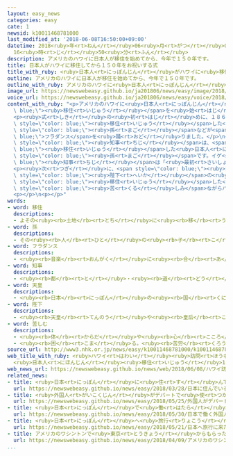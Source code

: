 ```yaml
---
layout: easy_news
categories: easy
cate: 1
newsid: k10011468781000
last_modified_at: '2018-06-08T16:50:00+09:00'
datetime: 2018<ruby>年<rt>ねん</rt></ruby>06<ruby>月<rt>がつ</rt></ruby>08<ruby>日<rt>にち</rt></ruby>
  16<ruby>時<rt>じ</rt></ruby>50<ruby>分<rt>ふん</rt></ruby>
description: アメリカのハワイに日本人が移住を始めてから、今年で１５０年です。
title: 日本人がハワイに移住してから１５０年をお祝いする式
title_with_ruby: <ruby>日本人<rt>にっぽんじん</rt></ruby>がハワイに<ruby>移住<rt>いじゅう</rt></ruby>してから１５０<ruby>年<rt>ねん</rt></ruby>をお<ruby>祝<rt>いわ</rt></ruby>いする<ruby>式<rt>しき</rt></ruby>
outline: アメリカのハワイに日本人が移住を始めてから、今年で１５０年です。
outline_with_ruby: アメリカのハワイに<ruby>日本人<rt>にっぽんじん</rt></ruby>が<ruby>移住<rt>いじゅう</rt></ruby>を<ruby>始<rt>はじ</rt></ruby>めてから、<ruby>今年<rt>ことし</rt></ruby>で１５０<ruby>年<rt>ねん</rt></ruby>です。
image_url: https://newswebeasy.github.io/ja201806/news/easy/image/2018/06/08/k10011468781000.jpg
voice_url: https://newswebeasy.github.io/ja201806/news/easy/voice/2018/06/08/k10011468781000.mp4
content_with_ruby: "<p>アメリカのハワイに<ruby>日本人<rt>にっぽんじん</rt></ruby>が<span style=\"color:\
  \ blue;\"><ruby>移住<rt>いじゅう</rt></ruby></span>を<ruby>始<rt>はじ</rt></ruby>めてから、<ruby>今年<rt>ことし</rt></ruby>で１５０<ruby>年<rt>ねん</rt></ruby>です。ホノルルで<ruby>７日<rt>なのか</rt></ruby>、１５０<ruby>年<rt>ねん</rt></ruby>になったことをお<ruby>祝<rt>いわ</rt></ruby>いする<ruby>式<rt>しき</rt></ruby>がありました。</p>\n\
  <p><ruby>式<rt>しき</rt></ruby>の<ruby>初<rt>はじ</rt></ruby>めに、１８６８<ruby>年<rt>ねん</rt></ruby>に<ruby>最初<rt>さいしょ</rt></ruby>に<span\
  \ style=\"color: blue;\"><ruby>移住<rt>いじゅう</rt></ruby></span>した<ruby>日本人<rt>にっぽんじん</rt></ruby>の<span\
  \ style=\"color: blue;\"><ruby>孫<rt>まご</rt></ruby></span>などが<span style=\"color:\
  \ blue;\">フラダンス</span>を<ruby>踊<rt>おど</rt></ruby>りました。</p>\n<p>ハワイのデービッド・イゲ<span\
  \ style=\"color: blue;\"><ruby>知事<rt>ちじ</rt></ruby></span>は、<span style=\"color:\
  \ blue;\"><ruby>移住<rt>いじゅう</rt></ruby></span>した<ruby>日本人<rt>にっぽんじん</rt></ruby>の<span\
  \ style=\"color: blue;\"><ruby>孫<rt>まご</rt></ruby></span>です。イゲ<span style=\"color:\
  \ blue;\"><ruby>知事<rt>ちじ</rt></ruby></span>は「<ruby>最初<rt>さいしょ</rt></ruby>にハワイに<ruby>来<rt>き</rt></ruby>た<ruby>人<rt>ひと</rt></ruby>たちの<ruby>気持<rt>きも</rt></ruby>ちを<ruby>大切<rt>たいせつ</rt></ruby>にして、ハワイと<ruby>日本<rt>にっぽん</rt></ruby>の<ruby>関係<rt>かんけい</rt></ruby>をもっと<ruby>強<rt>つよ</rt></ruby>くしたいと<ruby>思<rt>おも</rt></ruby>います」とあいさつしました。</p>\n\
  <p><ruby>次<rt>つぎ</rt></ruby>に、<span style=\"color: blue;\"><ruby>天皇<rt>てんのう</rt></ruby></span><span\
  \ style=\"color: blue;\"><ruby>陛下<rt>へいか</rt></ruby></span>の<ruby>息子<rt>むすこ</rt></ruby>の<ruby>秋篠宮<rt>あきしののみや</rt></ruby>さまが「ハワイに<span\
  \ style=\"color: blue;\"><ruby>移住<rt>いじゅう</rt></ruby></span>した<ruby>人<rt>ひと</rt></ruby>たちが<span\
  \ style=\"color: blue;\"><ruby>苦<rt>くる</rt></ruby>しみ</span>ながらハワイのために<ruby>一生懸命<rt>いっしょうけんめい</rt></ruby><ruby>働<rt>はたら</rt></ruby>いたことを<ruby>忘<rt>わす</rt></ruby>れません。これからもっと<ruby>日本<rt>にっぽん</rt></ruby>とハワイの<ruby>関係<rt>かんけい</rt></ruby>がよくなってほしいと<ruby>思<rt>おも</rt></ruby>います」と<ruby>話<rt>はな</rt></ruby>しました。</p>\n\
  <p></p>\n<p></p>"
words:
- word: 移住
  descriptions:
  - よその<ruby><rb>土地</rb><rt>とち</rt></ruby>に<ruby><rb>移</rb><rt>うつ</rt></ruby>り、そこで<ruby><rb>生活</rb><rt>せいかつ</rt></ruby>すること。
- word: 孫
  descriptions:
  - その<ruby><rb>人</rb><rt>ひと</rt></ruby>の<ruby><rb>子</rb><rt>こ</rt></ruby>どもの<ruby><rb>子</rb><rt>こ</rt></ruby>ども。
- word: フラダンス
  descriptions:
  - <ruby><rb>音楽</rb><rt>おんがく</rt></ruby>に<ruby><rb>合</rb><rt>あ</rt></ruby>わせて、<ruby><rb>腰</rb><rt>こし</rt></ruby>や<ruby><rb>手</rb><rt>て</rt></ruby>をくねらせる、ハワイのおどり。
- word: 知事
  descriptions:
  - <ruby><rb>都</rb><rt>と</rt></ruby>・<ruby><rb>道</rb><rt>どう</rt></ruby>・<ruby><rb>府</rb><rt>ふ</rt></ruby>・<ruby><rb>県</rb><rt>けん</rt></ruby>などの<ruby><rb>政治</rb><rt>せいじ</rt></ruby>をとる、いちばん<ruby><rb>上</rb><rt>うえ</rt></ruby>の<ruby><rb>役目</rb><rt>やくめ</rt></ruby>。また、その<ruby><rb>人</rb><rt>ひと</rt></ruby>。
- word: 天皇
  descriptions:
  - <ruby><rb>日本</rb><rt>にっぽん</rt></ruby>の<ruby><rb>国</rb><rt>くに</rt></ruby>の<ruby><rb>象徴</rb><rt>しょうちょう</rt></ruby>としてあおがれている<ruby><rb>人</rb><rt>ひと</rt></ruby>。
- word: 陛下
  descriptions:
  - <ruby><rb>天皇</rb><rt>てんのう</rt></ruby>や<ruby><rb>皇后</rb><rt>こうごう</rt></ruby>などを<ruby><rb>敬</rb><rt>うやま</rt></ruby>って<ruby><rb>呼</rb><rt>よ</rt></ruby>ぶことば。
- word: 苦しむ
  descriptions:
  - <ruby><rb>体</rb><rt>からだ</rt></ruby>や<ruby><rb>心</rb><rt>こころ</rt></ruby>が<ruby><rb>苦</rb><rt>くる</rt></ruby>しく<ruby><rb>感</rb><rt>かん</rt></ruby>じる。つらいと<ruby><rb>思</rb><rt>おも</rt></ruby>う。
  - <ruby><rb>困</rb><rt>こま</rt></ruby>る。<ruby><rb>苦労</rb><rt>くろう</rt></ruby>する。
source_url: http://www3.nhk.or.jp/news/easy/k10011468781000/k10011468781000.html
web_title_with_ruby: <ruby>ハワイ<rt>はわい</rt></ruby><ruby>訪問<rt>ほうもん</rt></ruby>の<ruby>秋篠宮<rt>あきしののみや</rt></ruby>ご<ruby>夫妻<rt>ふさい</rt></ruby>
  <ruby>日本人<rt>にほんじん</rt></ruby><ruby>移住<rt>いじゅう</rt></ruby>150<ruby>年<rt>ねん</rt></ruby><ruby>式典<rt>しきてん</rt></ruby>に<ruby>出席<rt>しゅっせき</rt></ruby>
web_news_url: https://newswebeasy.github.io/news/web/2018/06/08/ハワイ訪問の秋篠宮ご夫妻-日本人移住150年式典に出席
related_news:
- title: <ruby>日本<rt>にっぽん</rt></ruby>に<ruby>住<rt>す</rt></ruby>んでいる<ruby>外国人<rt>がいこくじん</rt></ruby>は２５６<ruby>万<rt>まん</rt></ruby><ruby>人<rt>にん</rt></ruby>　<ruby>今<rt>いま</rt></ruby>までで<ruby>最<rt>もっと</rt></ruby>も<ruby>多<rt>おお</rt></ruby>い
  url: https://newswebeasy.github.io/news/easy/2018/03/28/日本に住んでいる外国人は256万人-今までで最も多い
- title: <ruby>外国人<rt>がいこくじん</rt></ruby>がデパートで<ruby>使<rt>つか</rt></ruby>ったお<ruby>金<rt>かね</rt></ruby>が<ruby>今<rt>いま</rt></ruby>まででいちばん<ruby>多<rt>おお</rt></ruby>くなる
  url: https://newswebeasy.github.io/news/easy/2018/05/25/外国人がデパートで使ったお金が今まででいちばん多くなる
- title: <ruby>日本<rt>にっぽん</rt></ruby>で<ruby>働<rt>はたら</rt></ruby>く<ruby>外国人<rt>がいこくじん</rt></ruby>を<ruby>増<rt>ふ</rt></ruby>やすために<ruby>新<rt>あたら</rt></ruby>しいビザを<ruby>作<rt>つく</rt></ruby>る<ruby>計画<rt>けいかく</rt></ruby>
  url: https://newswebeasy.github.io/news/easy/2018/05/30/日本で働く外国人を増やすために新しいビザを作る計画
- title: <ruby>日本<rt>にっぽん</rt></ruby>へ<ruby>旅行<rt>りょこう</rt></ruby>に<ruby>来<rt>き</rt></ruby>た<ruby>外国人<rt>がいこくじん</rt></ruby>が<ruby>最<rt>もっと</rt></ruby>も<ruby>早<rt>はや</rt></ruby>く１０００<ruby>万<rt>まん</rt></ruby><ruby>人<rt>にん</rt></ruby>になる
  url: https://newswebeasy.github.io/news/easy/2018/05/21/日本へ旅行に来た外国人が最も早く1000万人になる
- title: アメリカのワシントンで<ruby>東京<rt>とうきょう</rt></ruby>からもらった<ruby>桜<rt>さくら</rt></ruby>の<ruby>花<rt>はな</rt></ruby>が<ruby>咲<rt>さ</rt></ruby>く
  url: https://newswebeasy.github.io/news/easy/2018/04/09/アメリカのワシントンで東京からもらった桜の花が咲く
...
```

